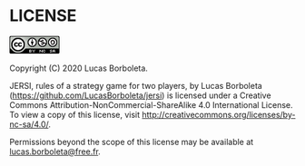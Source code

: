 # LICENSE

[![Creative Commons License](../pictures/CC-BY-NC-SA.png)](http://creativecommons.org/licenses/by-nc-sa/4.0/)

Copyright (C) 2020 Lucas Borboleta.

JERSI, rules of a strategy game for two players, by Lucas Borboleta (https://github.com/LucasBorboleta/jersi) is licensed under a Creative Commons Attribution-NonCommercial-ShareAlike 4.0 International License. To view a copy of this license, visit http://creativecommons.org/licenses/by-nc-sa/4.0/.

Permissions beyond the scope of this license may be available at [lucas.borboleta@free.fr](mailto:lucas.borboleta@free.fr).